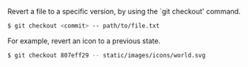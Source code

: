 Revert a file to a specific version, by using the `git checkout' command.
```bash
$ git checkout <commit> -- path/to/file.txt
```
For example, revert an icon to a previous state.
```bash
$ git checkout 807eff29 -- static/images/icons/world.svg
```